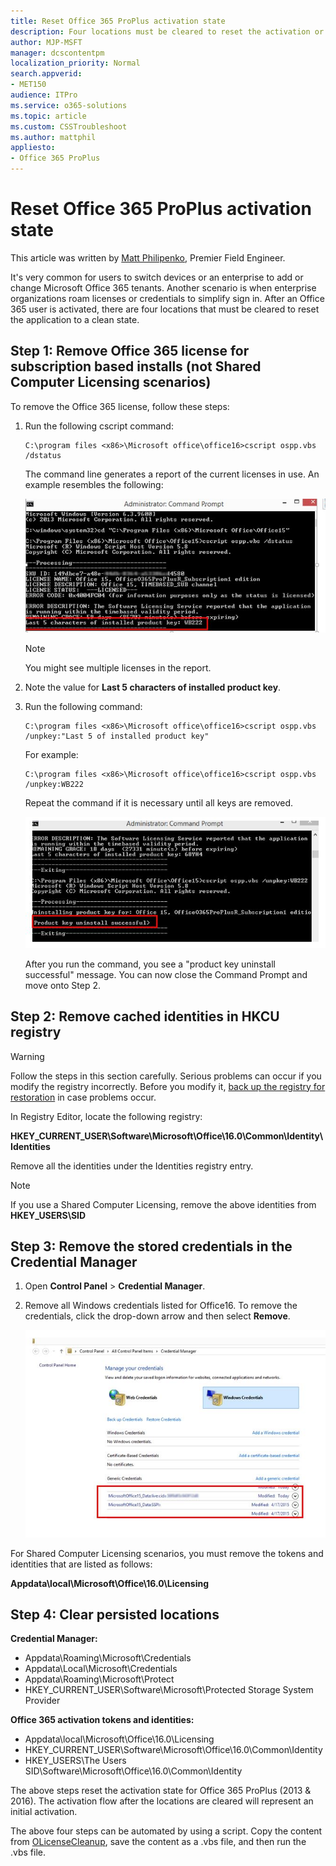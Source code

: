 ```yaml
---
title: Reset Office 365 ProPlus activation state
description: Four locations must be cleared to reset the activation or install to a clean state after Office 365 users are activated. 
author: MJP-MSFT 
manager: dcscontentpm
localization_priority: Normal
search.appverid: 
- MET150
audience: ITPro
ms.service: o365-solutions
ms.topic: article
ms.custom: CSSTroubleshoot
ms.author: mattphil
appliesto:
- Office 365 ProPlus
---
```


# Reset Office 365 ProPlus activation state

This article was written by [Matt Philipenko](https://social.technet.microsoft.com/profile/MattPhil+-+MSFT), Premier Field Engineer.

It's very common for users to switch devices or an enterprise to add or change Microsoft Office 365 tenants. Another scenario is when enterprise organizations roam licenses or credentials to simplify sign in. After an Office 365 user is activated, there are four locations that must be cleared to reset the application to a clean state.

## Step 1: Remove Office 365 license for subscription based installs (not Shared Computer Licensing scenarios)

To remove the Office 365 license, follow these steps:

1. Run the following cscript command:

   ```vbs
   C:\program files <x86>\Microsoft office\office16>cscript ospp.vbs /dstatus
   ```

   The command line generates a report of the current licenses in use. An example resembles the following:

   ![Running the dstatus cscript command](./media/reset-office-365-proplus-activation-state/command.png)

   > [!NOTE]
   > You might see multiple licenses in the report.

1. Note the value for **Last 5 characters of installed product key**.
1. Run the following command:

   ```vbs
   C:\program files <x86>\Microsoft office\office16>cscript ospp.vbs /unpkey:"Last 5 of installed product key"
   ```
   
   For example:

   ```vbs
   C:\program files <x86>\Microsoft office\office16>cscript ospp.vbs /unpkey:WB222
   ```

   Repeat the command if it is necessary until all keys are removed.

   ![Product key uninstall successful in the command result](./media/reset-office-365-proplus-activation-state/uninstall-successful.png)
   
   After you run the command, you see a "product key uninstall successful" message. You can now close the Command Prompt and move onto Step 2.

## Step 2: Remove cached identities in HKCU registry

> [!WARNING]
> Follow the steps in this section carefully. Serious problems can occur if you modify the registry incorrectly. Before you modify it,  [back up the registry for restoration](https://support.microsoft.com/help/322756/how-to-back-up-and-restore-the-registry-in-windows) in case problems occur.

In Registry Editor, locate the following registry:

**HKEY_CURRENT_USER\Software\Microsoft\Office\16.0\Common\Identity\Identities**

Remove all the identities under the Identities registry entry.

> [!NOTE]
> If you use a Shared Computer Licensing, remove the above identities from **HKEY_USERS\SID**

## Step 3: Remove the stored credentials in the Credential Manager

1. Open **Control Panel** > **Credential Manager**.
1. Remove all Windows credentials listed for Office16. To remove the credentials, click the drop-down arrow and then select **Remove**.

   ![Remove stored credentials in the Credential Manager](./media/reset-office-365-proplus-activation-state/remove-credentials.png)

For Shared Computer Licensing scenarios, you must remove the tokens and identities that are listed as follows:

**Appdata\local\Microsoft\Office\16.0\Licensing**

## Step 4: Clear persisted locations

**Credential Manager:**

- Appdata\Roaming\Microsoft\Credentials
- Appdata\Local\Microsoft\Credentials
- Appdata\Roaming\Microsoft\Protect
- HKEY_CURRENT_USER\Software\Microsoft\Protected Storage System Provider

**Office 365 activation tokens and identities:**

- Appdata\local\Microsoft\Office\16.0\Licensing
- HKEY_CURRENT_USER\Software\Microsoft\Office\16.0\Common\Identity
- HKEY_USERS\The Users SID\Software\Microsoft\Office\16.0\Common\Identity

The above steps reset the activation state for Office 365 ProPlus (2013 & 2016). The activation flow after the locations are cleared will represent an initial activation.

The above four steps can be automated by using a script. Copy the content from [OLicenseCleanup](https://msdnshared.blob.core.windows.net/media/2018/05/OLicenseCleanup.vbs_.txt), save the content as a .vbs file, and then run the .vbs file.
